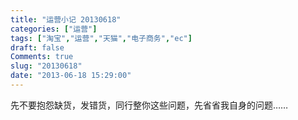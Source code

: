 ```yaml
---
title: "运营小记 20130618"
categories: ["运营"]
tags: ["淘宝","运营","天猫","电子商务","ec"]
draft: false
Comments: true
slug: "20130618"
date: "2013-06-18 15:29:00"
---
```


先不要抱怨缺货，发错货，同行整你这些问题，先省省我自身的问题……

